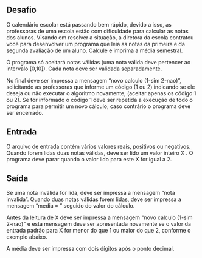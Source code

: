 ## Desafio

O calendário escolar está passando bem rápido, devido a isso, as professoras
de uma escola estão com dificuldade para calcular as notas dos alunos. Visando
em resolver a situação, a diretora da escola contratou você para desenvolver um
programa que leia as notas da primeira e da segunda avaliação de um aluno.
Calcule e imprima a média semestral.

O programa só aceitará notas válidas (uma nota válida deve pertencer ao
  intervalo [0,10]). Cada nota deve ser validada separadamente.

No final deve ser impressa a mensagem “novo calculo (1-sim 2-nao)”, solicitando
as professoras que informe um código (1 ou 2) indicando se ele deseja ou não
executar o algoritmo novamente, (aceitar apenas os código 1 ou 2). Se for
informado o código 1 deve ser repetida a execução de todo o programa para
permitir um novo cálculo, caso contrário o programa deve ser encerrado.

## Entrada

O arquivo de entrada contém vários valores reais, positivos ou negativos.
Quando forem lidas duas notas válidas, deve ser lido um valor inteiro X . O
programa deve parar quando o valor lido para este X for igual a 2.

## Saída

Se uma nota inválida for lida, deve ser impressa a mensagem “nota invalida”.
Quando duas notas válidas forem lidas, deve ser impressa a mensagem “media = ”
seguido do valor do cálculo.

Antes da leitura de X deve ser impressa a mensagem "novo calculo (1-sim 2-nao)"
e esta mensagem deve ser apresentada novamente se o valor da entrada padrão
para X for menor do que 1 ou maior do que 2, conforme o exemplo abaixo.

A média deve ser impressa com dois dígitos após o ponto decimal.
